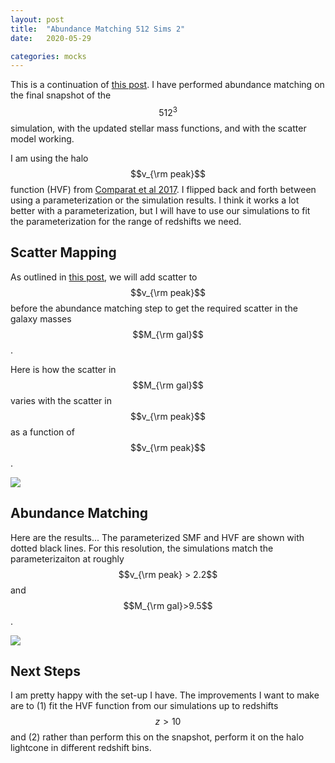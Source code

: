 ```yaml
---
layout: post
title:  "Abundance Matching 512 Sims 2"
date:   2020-05-29

categories: mocks
---
```


This is a continuation of <a href="https://ndrakos.github.io/blog/mocks/Abundance_Matching_512_Sims/">this post</a>. I have performed abundance matching on the final snapshot of the $$512^3$$ simulation, with the updated stellar mass functions, and with the scatter model working.

I am using the halo $$v_{\rm peak}$$ function (HVF) from <a href="https://ui.adsabs.harvard.edu/abs/2017MNRAS.469.4157C/abstract">Comparat et al 2017</a>. I flipped back and forth between using a parameterization or the simulation results. I think it works a lot better with a parameterization, but I will have to use our simulations to fit the parameterization for the range of redshifts we need.

## Scatter Mapping


As outlined in <a href="https://ndrakos.github.io/blog/mocks/Adding_Scatter/">this post</a>, we will add scatter to $$v_{\rm peak}$$ before the abundance matching step to get the required scatter in the galaxy masses $$M_{\rm gal}$$.

Here is how the scatter in $$M_{\rm gal}$$ varies with the scatter in $$v_{\rm peak}$$ as a function of $$v_{\rm peak}$$.

<img src="{{ site.baseurl }}/assets/plots/20200529_scatter_mapping.png">


## Abundance Matching

Here are the results... The parameterized SMF and HVF are shown with dotted black lines. For this resolution, the simulations match the parameterizaiton at roughly $$v_{\rm peak} > 2.2$$ and $$M_{\rm gal}>9.5$$.

<img src="{{ site.baseurl }}/assets/plots/20200529_AbundanceMatching.png">


## Next Steps

I am pretty happy with the set-up I have. The improvements I want to make are to (1) fit the HVF function from our simulations up to redshifts $$z>10$$ and (2) rather than perform this on the snapshot, perform it on the halo lightcone in different redshift bins.
